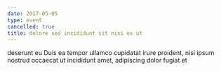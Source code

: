 ```yaml
---
date: 2017-05-05
type: event
cancelled: true
title: dolore sed incididunt sit nisi ex ut
---
```

deserunt eu Duis ea tempor ullamco cupidatat irure proident, nisi ipsum nostrud occaecat ut incididunt amet, adipiscing dolor fugiat et